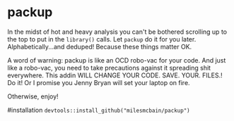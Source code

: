 # packup
In the midst of hot and heavy analysis you can't be bothered scrolling up to the top to put in the `library()` calls. Let `packup` do it for you later. Alphabetically...and deduped! Because these things matter OK. 

A word of warning: packup is like an OCD robo-vac for your code. And just like a robo-vac, you need to take precautions against it spreading shit everywhere. This addin WILL CHANGE YOUR CODE. SAVE. YOUR. FILES.! Do it! Or I promise you Jenny Bryan will set your laptop on fire.

Otherwise, enjoy!

#installation
`devtools::install_github("milesmcbain/packup")`

